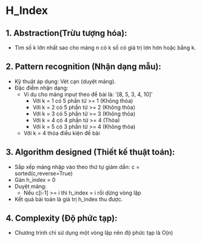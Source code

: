 # H_Index
## 1. Abstraction(Trừu tượng hóa):
+ Tìm số k lớn nhất sao cho mảng n có k số có giá trị lơn hơn hoặc bằng k.
## 2. Pattern recognition (Nhận dạng mẫu):
+ Kỹ thuật áp dụng: Vét cạn (duyệt mảng).
+ Đặc điểm nhận dạng:
  - Ví dụ cho mảng input theo đề bài là: '[8, 5, 3, 4, 10]'
    + Với k = 1 có 5 phần tử >= 1 (Không thỏa)
    + Với k = 2 có 5 phần tử >= 2 (Không thỏa)
    + Với k = 3 có 5 phần tử >= 3 (Không thỏa)
    + Với k = 4 có 4 phần tử >= 4 (Thỏa)
    + Với k = 5 có 3 phần tử >= 4 (Không thỏa)
  - Với k = 4 thỏa điều kiện đề bài
## 3. Algorithm designed (Thiết kế thuật toán):
+ Sắp xếp mảng nhập vào theo thứ tự giảm dần: c = sorted(c,reverse=True)
+ Gán h_index = 0
+ Duyệt mảng:
  - Nếu c[i-1] >= i thì h_index = i rồi dừng vòng lặp
+ Kết quả bài toán là giá trị h_index thu được.
## 4. Complexity (Độ phức tạp):
+ Chương trình chỉ sử dụng một vòng lặp nên độ phức tạp là O(n)


